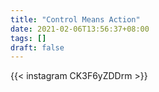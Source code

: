 ```yaml
---
title: "Control Means Action"
date: 2021-02-06T13:56:37+08:00
tags: []
draft: false
---
```

{{< instagram CK3F6yZDDrm >}}
